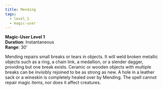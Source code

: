 ```yaml
---
title: Mending
tags:
  - level_1
  - magic-user
---
```

**Magic-User Level 1**  
**Duration**: Instantaneous  
**Range**: 30'  

Mending repairs small breaks or tears in objects. It will weld broken metallic objects such as a ring, a chain link, a medallion, or a slender dagger, providing but one break exists. Ceramic or wooden objects with multiple breaks can be invisibly rejoined to be as strong as new. A hole in a leather sack or a wineskin is completely healed over by Mending. The spell cannot repair magic items, nor does it affect creatures.
